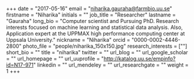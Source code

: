 +++
date = "2017-05-16"
email = "niharika.gauraha@farmbio.uu.se"
firstname = "Niharika"
initials = ""
job_title = "Researcher"
lastname = "Gauraha"
long_bio = "Computer scientist and Pursuing PhD. Research interests focused on machine learning and statistical data analysis. Also, Application expert at the UPPMAX high performance computing center at Uppsala University."
nickname = "Niharika"
orcid = "0000-0002-4446-2800"
photo_file = "people/niharika_150x150.jpg"
research_interests = [""]
short_bio = ""
title = "niharika"
twitter = ""
url_blog = ""
url_google_scholar = ""
url_homepage = ""
url_uuprofile = "http://katalog.uu.se/empinfo?id=N17-971"
linkedin = ""
url_mendeley = ""
url_researchgate = ""
weight = 1
+++

